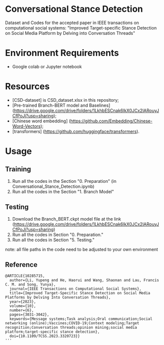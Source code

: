 # Conversational Stance Detection
Dataset and Codes for the accepted paper in IEEE transactions on computational social systems: "Improved Target-specific Stance Detection on Social Media Platform by Delving into Conversation Threads"

# Environment Requirements
* Google colab or Jupyter notebook

# Resources
* [CSD-dataset] is CSD_dataset.xlsx in this repository;
* [Pre-trained Branch-BERT model and Baselines] (https://drive.google.com/drive/folders/1LkhbESCnak6lkX0JCx2lARouyJCfPoJj?usp=sharing);
* [Chinese word embedding] (https://github.com/Embedding/Chinese-Word-Vectors);
* [transformers] (https://github.com/huggingface/transformers).

# Usage
## Training
1. Run all the codes in the Section "0. Preparation" (in Conversational_Stance_Detection.ipynb)
2. Run all the codes in the Section "1. Branch Model" 

## Testing
1. Download the Branch_BERT.ckpt model file at the link (https://drive.google.com/drive/folders/1LkhbESCnak6lkX0JCx2lARouyJCfPoJj?usp=sharing) 
2. Run all the codes in Section "0. Preparation."
3. Run all the codes in Section "5. Testing." 

note:
all file paths in the code need to be adjusted to your own environment

## Reference
```
@ARTICLE{10285715,
  author={Li, Yupeng and He, Haorui and Wang, Shaonan and Lau, Francis C. M. and Song, Yunya},
  journal={IEEE Transactions on Computational Social Systems}, 
  title={Improved Target-Specific Stance Detection on Social Media Platforms by Delving Into Conversation Threads}, 
  year={2023},
  volume={10},
  number={6},
  pages={3031-3042},
  keywords={Message systems;Task analysis;Oral communication;Social networking (online);Vaccines;COVID-19;Context modeling;Target recognition;Conversation threads;opinion mining;social media platform;target-specific stance detection},
  doi={10.1109/TCSS.2023.3320723}}
'''